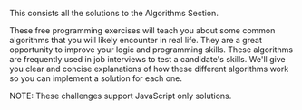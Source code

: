 This consists all the solutions to the Algorithms Section. 

These free programming exercises will teach you about some common algorithms that you will likely encounter in real life. They are a great opportunity to improve your logic and programming skills.
These algorithms are frequently used in job interviews to test a candidate's skills. We'll give you clear and concise explanations of how these different algorithms work so you can implement a solution for each one.

NOTE: These challenges support JavaScript only solutions.
